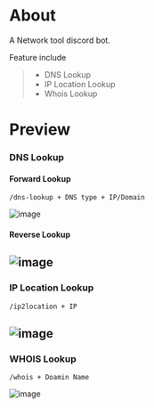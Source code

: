 # About
A Network tool discord bot.

Feature include
> - DNS Lookup
> - IP Location Lookup
> - Whois Lookup
# Preview
### DNS Lookup
#### Forward Lookup
```
/dns-lookup + DNS type + IP/Domain
```

![image](https://github.com/user-attachments/assets/f1b2644d-cbbd-4b18-b94c-28a2462a63c1)
#### Reverse Lookup
![image](https://github.com/user-attachments/assets/e532d68e-c5be-4951-ad12-7b55d7ba15ef)
---
### IP Location Lookup
```
/ip2location + IP
```
![image](https://github.com/user-attachments/assets/a549bdb9-d740-4615-8f27-9df55e99a64b)
---
### WHOIS Lookup
```
/whois + Doamin Name
```

![image](https://github.com/user-attachments/assets/b0ef556f-1556-49d2-90b2-5cf81d8f499a)

